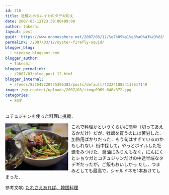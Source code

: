 ```yaml
---
id: 216
title: 牡蠣とホタルイカのタデギ和え
date: 2007-03-12T23:39:00+09:00
author: takeshi
layout: post
guid: 'https://www.enomosphere.net/2007/03/12/%e7%89%a1%e8%a0%a3%e3%81%a8%e3%83%9b%e3%82%bf%e3%83%ab%e3%82%a4%e3%82%ab%e3%81%ae%e3%82%bf%e3%83%87%e3%82%ae%e5%92%8c%e3%81%88/'
permalink: /2007/03/12/oyster-firefly-squid/
blogger_blog:
  - hiyokoz.blogspot.com
blogger_author:
  - Takeshi
blogger_permalink:
  - /2007/03/blog-post_12.html
blogger_internal:
  - /feeds/832545220475396382/posts/default/4232410854117617149
image: /wp-content/uploads/2007/03/iimgp0969-640x372.jpg
categories:
  - 料理
---
```

コチュジャンを使った料理に挑戦．

<a href="/wp-content/uploads/2007/03/iimgp0969.jpg"><img id="BLOGGER_PHOTO_ID_5365255276636871202" style="float: left; margin: 0 10px 10px 0; cursor: hand; width: 200px; height: 150px;" src="/wp-content/uploads/2007/03/iimgp0969-300x225.jpg" alt="" border="0" /></a>

これで料理かというくらいに簡単（切ってあえるかだけ）だが，牡蠣を買うのには苦労した．加熱用ばかりだった．もう旬はすぎているのかもしれない. 街中探して，やっとボイルした牡蠣をみつけた．醤油にみりんもなく，にんにくとショウガとコチュジャンだけの中途半端なタデギだったが，ご飯もおいしかっ たし，つまみとしても最高で，シャルドネを1本あけてしまった．

参考文献: [たれさえあれば、韓国料理](https://amzn.to/2J0DRBv)
